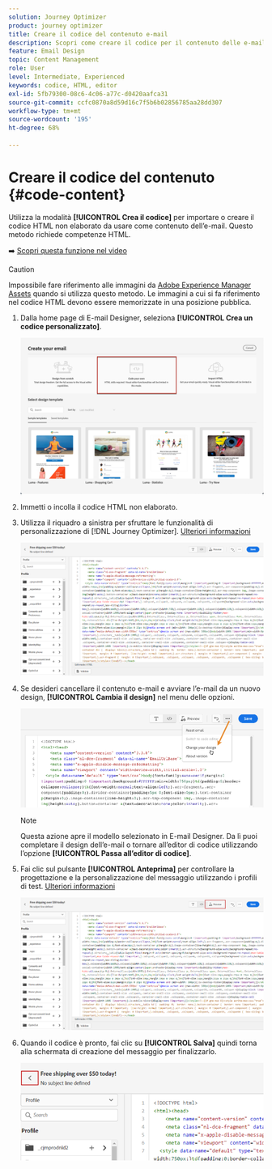 ```yaml
---
solution: Journey Optimizer
product: journey optimizer
title: Creare il codice del contenuto e-mail
description: Scopri come creare il codice per il contenuto delle e-mail
feature: Email Design
topic: Content Management
role: User
level: Intermediate, Experienced
keywords: codice, HTML, editor
exl-id: 5fb79300-08c6-4c06-a77c-d0420aafca31
source-git-commit: ccfc0870a8d59d16c7f5b6b02856785aa28dd307
workflow-type: tm+mt
source-wordcount: '195'
ht-degree: 68%

---
```


# Creare il codice del contenuto {#code-content}

Utilizza la modalità **[!UICONTROL Crea il codice]** per importare o creare il codice HTML non elaborato da usare come contenuto dell’e-mail. Questo metodo richiede competenze HTML.

➡️ [Scopri questa funzione nel video](#video)

>[!CAUTION]
>
> Impossibile fare riferimento alle immagini da [Adobe Experience Manager Assets](../integrations/assets.md) quando si utilizza questo metodo. Le immagini a cui si fa riferimento nel codice HTML devono essere memorizzate in una posizione pubblica.

1. Dalla home page di E-mail Designer, seleziona **[!UICONTROL Crea un codice personalizzato]**.

   ![](assets/code-your-own.png)

1. Immetti o incolla il codice HTML non elaborato.

1. Utilizza il riquadro a sinistra per sfruttare le funzionalità di personalizzazione di [!DNL Journey Optimizer]. [Ulteriori informazioni](../personalization/personalize.md)

   ![](assets/code-editor.png)

1. Se desideri cancellare il contenuto e-mail e avviare l’e-mail da un nuovo design, **[!UICONTROL Cambia il design]** nel menu delle opzioni.

   ![](assets/code-editor-change-design.png)

   >[!NOTE]
   >
   >Questa azione apre il modello selezionato in E-mail Designer. Da lì puoi completare il design dell’e-mail o tornare all’editor di codice utilizzando l’opzione **[!UICONTROL Passa all’editor di codice]**.

1. Fai clic sul pulsante **[!UICONTROL Anteprima]** per controllare la progettazione e la personalizzazione del messaggio utilizzando i profili di test. [Ulteriori informazioni](../content-management/preview-test.md)

   ![](assets/code-editor-preview.png)

1. Quando il codice è pronto, fai clic su **[!UICONTROL Salva]** quindi torna alla schermata di creazione del messaggio per finalizzarlo.

   ![](assets/code-editor-save.png)
